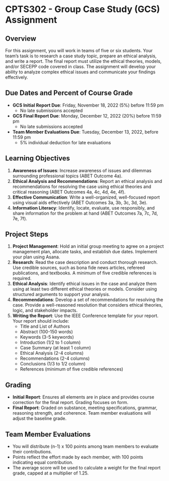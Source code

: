 # CPTS302 - Group Case Study (GCS) Assignment

## Overview
For this assignment, you will work in teams of five or six students. Your team’s task is to research a case study topic, prepare an ethical analysis, and write a report. The final report must utilize the ethical theories, models, and/or SECEPP code covered in class. The assignment will develop your ability to analyze complex ethical issues and communicate your findings effectively.

## Due Dates and Percent of Course Grade
- **GCS Initial Report Due**: Friday, November 18, 2022 (5%) before 11:59 pm
  - No late submissions accepted
- **GCS Final Report Due**: Monday, December 12, 2022 (20%) before 11:59 pm
  - No late submissions accepted
- **Team Member Evaluations Due**: Tuesday, December 13, 2022, before 11:59 pm
  - 5% individual deduction for late evaluations

## Learning Objectives
1. **Awareness of Issues**: Increase awareness of issues and dilemmas surrounding professional topics (ABET Outcome 4a).
2. **Ethical Analysis and Recommendations**: Report an ethical analysis and recommendations for resolving the case using ethical theories and critical reasoning (ABET Outcomes 4a, 4c, 4d, 4e, 4f).
3. **Effective Communication**: Write a well-organized, well-focused report using visual aids effectively (ABET Outcomes 3a, 3b, 3c, 3d, 3e).
4. **Information Literacy**: Identify, locate, evaluate, use responsibly, and share information for the problem at hand (ABET Outcomes 7a, 7c, 7d, 7e, 7f).

## Project Steps
1. **Project Management**: Hold an initial group meeting to agree on a project management plan, allocate tasks, and establish due dates. Implement your plan using Asana.
2. **Research**: Read the case description and conduct thorough research. Use credible sources, such as bona fide news articles, refereed publications, and textbooks. A minimum of five credible references is required.
3. **Ethical Analysis**: Identify ethical issues in the case and analyze them using at least two different ethical theories or models. Consider using structured arguments to support your analysis.
4. **Recommendations**: Develop a set of recommendations for resolving the case. Provide a well-reasoned resolution that considers ethical theories, logic, and stakeholder impacts.
5. **Writing the Report**: Use the IEEE Conference template for your report. Your report should include:
   - Title and List of Authors
   - Abstract (100-150 words)
   - Keywords (3-5 keywords)
   - Introduction (1/2 to 1 column)
   - Case Summary (at least 1 column)
   - Ethical Analysis (2-4 columns)
   - Recommendations (2-4 columns)
   - Conclusions (1/3 to 1/2 column)
   - References (minimum of five credible references)

## Grading
- **Initial Report**: Ensures all elements are in place and provides course correction for the final report. Grading focuses on form.
- **Final Report**: Graded on substance, meeting specifications, grammar, reasoning strength, and coherence. Team member evaluations will adjust the baseline grade.

## Team Member Evaluations
- You will distribute (n-1) x 100 points among team members to evaluate their contributions.
- Points reflect the effort made by each member, with 100 points indicating equal contribution.
- The average score will be used to calculate a weight for the final report grade, capped at a multiplier of 1.25.


